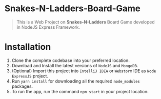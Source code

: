 Snakes-N-Ladders-Board-Game
============================

> This is a Web Project on **Snakes-N-Ladders** Board Game developed in NodeJS Express Framework.

Installation
===========================
1. Clone the complete codebase into your preferred location.
2. Download and Install the latest versions of `NodeJS` and `MongoDB`.
3. (Optional) Import this project into `IntelliJ IDEA` or `Webstorm` IDE as `Node ExpressJS` project.
4. Run `yarn install` for downloading all the required `node_modules` packages.
5. To run the app, run the command `npm start` in your project location.